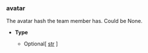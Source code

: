 ### avatar [](https://discordpy.readthedocs.io/en/v1.7.3/api.html#discord.TeamMember.avatar)

The avatar hash the team member has. Could be None.

- **Type**

	- Optional\[ [str](https://docs.python.org/3/library/stdtypes.html#str "(in Python v3.9)") ]


